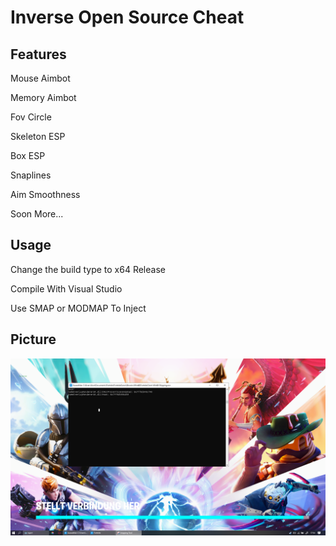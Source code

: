 # Inverse Open Source Cheat


## Features
Mouse Aimbot

Memory Aimbot

Fov Circle

Skeleton ESP

Box ESP

Snaplines

Aim Smoothness

Soon More...

## Usage
Change the build type to x64 Release

Compile With Visual Studio

Use SMAP or MODMAP To Inject



## Picture

![a](./Fortnite.png)
